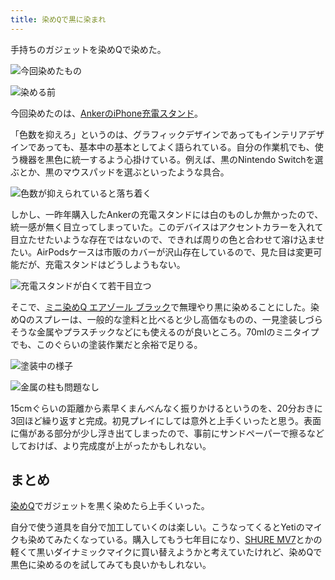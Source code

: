 ```yaml
---
title: 染めQで黒に染まれ
---
```

手持ちのガジェットを染めQで染めた。

![](https://lh5.googleusercontent.com/D6KyhBCyeSvpcmjymN701_objAxfEFer1h10zgD-sgbu6yvfxCMiPVxNMqtQOjpnFMTaSMlaBPqv15OwRwe5iv0K1rm_jnI_qes5YgAd46P5M-nsw1rUXwrTOgv_qn2Vf--ouHIRTUZx-UVqZ-0aQQ "今回染めたもの")

![](https://lh3.googleusercontent.com/qZEYvy5i_mY6oYO609jC0RwB7GYWBumZ0Ti9fjFYi4hpaSfK8k4nomF10Djjh8TFdZLIiAh9rFwlAbZUAsCv9Mza_lI6yOdyULyTMfDRY1Hg3GIVLtXOn9m8orKxaHnI9oA8b2rnNcDjg4gvxdxhiw "染める前")

今回染めたのは、[AnkerのiPhone充電スタンド](https://r7kamura.com/articles/2021-09-06-anker-iphone-stand)。

「色数を抑えろ」というのは、グラフィックデザインであってもインテリアデザインであっても、基本中の基本としてよく語られている。自分の作業机でも、使う機器を黒色に統一するよう心掛けている。例えば、黒のNintendo Switchを選ぶとか、黒のマウスパッドを選ぶといったような具合。

![](https://lh3.googleusercontent.com/Qrs6a_FywVhRjH1ukFrf2MHThStfJCJ_gzBWUJEgtVaeIpY3uUSCF1Drg6QRNO5HbLlY2MmDxTviLtJ92FIJWFCnLlphhQ1Bs6TGWOlhkxCVjiJHZz266uAk_DU4rc_pEwUjGhDRrDRLmM4eA-9Mjw "色数が抑えられていると落ち着く")

しかし、一昨年購入したAnkerの充電スタンドには白のものしか無かったので、統一感が無く目立ってしまっていた。このデバイスはアクセントカラーを入れて目立たせたいような存在ではないので、できれば周りの色と合わせて溶け込ませたい。AirPodsケースは市販のカバーが沢山存在しているので、見た目は変更可能だが、充電スタンドはどうしようもない。

![](https://lh6.googleusercontent.com/nfLJxiYXUbwBkWLCSWJurukV4u1toryW65azZ6Ls4Aqn94lCGt-_JI_HvTgkcX8VYWLtc2zXJuUk8CVkK71H_7mdQ3udvgojMeNQcj-p5FqnBepcJH_8lwswtKzs3lHzALEYvEOlw0k23VAapbH86g "充電スタンドが白くて若干目立つ")

そこで、[ミニ染めQ エアゾール ブラック](https://www.amazon.co.jp/dp/B003QMFUKO)で無理やり黒に染めることにした。染めQのスプレーは、一般的な塗料と比べると少し高価なものの、一見塗装しづらそうな金属やプラスチックなどにも使えるのが良いところ。70mlのミニタイプでも、このぐらいの塗装作業だと余裕で足りる。

![](https://lh4.googleusercontent.com/p9vS65Qb7wrMgo4cwehkWhHkZ5wrHu6ii-tsJTeB8Xl2CkHvgB0D62_s1gUOBLNaoF1ahacpoMHUQN55cRup0mMAHk4ovXzL4OScagwHvRMFSmmeR1468M4-JCf0nVtwuSkWrrVmKb_nlIdcvoAk0g "塗装中の様子")

![](https://lh3.googleusercontent.com/vb0FhYICSoa5bUGpEF4JY1t2WhiiHbot9x9nLEVBGQjrdVhV3E3uz9Osz-fj_0du-n7JX8RSg7BTeWhYJSAco9TC8JgnIZWt00PIS3J1yQfqPyckjHvwbH7dbsxBHv5DXWBM5bKj5JLG08tOsleghA "金属の柱も問題なし")

15cmぐらいの距離から素早くまんべんなく振りかけるというのを、20分おきに3回ほど繰り返すと完成。初見プレイにしては意外と上手くいったと思う。表面に傷がある部分が少し浮き出てしまったので、事前にサンドペーパーで擦るなどしておけば、より完成度が上がったかもしれない。

まとめ
---

[染めQ](https://www.amazon.co.jp/dp/B003QMFUKO)でガジェットを黒く染めたら上手くいった。

自分で使う道具を自分で加工していくのは楽しい。こうなってくるとYetiのマイクも染めてみたくなっている。購入してもう七年目になり、[SHURE MV7](https://www.amazon.co.jp/dp/B08KY7G1GV)とかの軽くて黒いダイナミックマイクに買い替えようかと考えていたけれど、染めQで黒色に染めるのを試してみても良いかもしれない。
